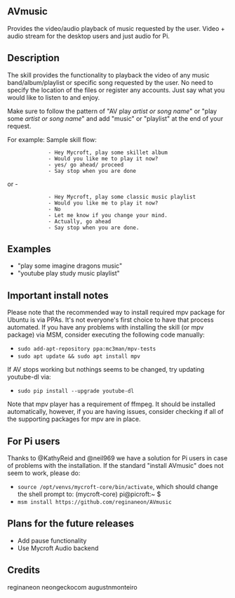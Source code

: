 ## AVmusic
Provides the video/audio playback of music requested by the user. Video + audio stream for the desktop users and just audio for Pi. 

## Description
The skill provides the functionality to playback the video of any music band/album/playlist
or specific song requested by the user. No need to specify the location of the files or register any accounts.
Just say what you would like to listen to and enjoy.

Make sure to follow the pattern of "AV play *artist or song name*" or "play some *artist or song name*" and
add "music" or "playlist" at the end of your request.

For example:
Sample skill flow:

                 - Hey Mycroft, play some skillet album
                 - Would you like me to play it now?
                 - yes/ go ahead/ proceed
                 - Say stop when you are done

or -

                 - Hey Mycroft, play some classic music playlist
                 - Would you like me to play it now?
                 - No
                 - Let me know if you change your mind.
                 - Actually, go ahead
                 - Say stop when you are done.


## Examples
* "play some imagine dragons music"
* "youtube play study music playlist"

## Important install notes
Please note that the recommended way to install required mpv package for Ubuntu is via PPAs. 
It's not everyone's first choice to have that process automated. 
If you have any problems with installing the skill (or mpv package) via MSM, consider executing the following code manually: 

* `sudo add-apt-repository ppa:mc3man/mpv-tests`
* `sudo apt update && sudo apt install mpv`

If AV stops working but nothings seems to be changed, try updating youtube-dl via:
* `sudo pip install --upgrade youtube-dl`


Note that mpv player has a requirement of ffmpeg. It should be installed automatically, however, if you are having issues, consider checking if all of the supporting packages for mpv are in place. 

## For Pi users
Thanks to @KathyReid and @neil969 we have a solution for Pi users in case of problems with the installation. If the standard "install AVmusic" does not seem to work, please do: 

* `source /opt/venvs/mycroft-core/bin/activate`, which should change the shell prompt to: (mycroft-core) pi@picroft:~ $
* `msm install https://github.com/reginaneon/AVmusic`

## Plans for the future releases
* Add pause functionality
* Use Mycroft Audio backend

## Credits
reginaneon
neongeckocom
augustnmonteiro

